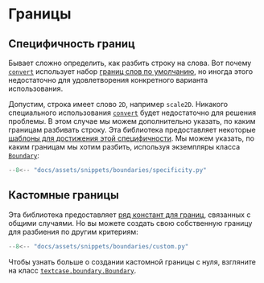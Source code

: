 # Границы

## Специфичность границ

Бывает сложно определить, как разбить строку на слова. Вот почему [`convert`](../reference/convert.md/) использует набор [границ слов по умолчанию]((./reference/boundary.md/#textcase.boundary.DEFAULT_BOUNDARIES)), но иногда этого недостаточно для удовлетворения конкретного варианта использования.

Допустим, строка имеет слово `2D`, например `scale2D`. Никакого специального использования [`convert`](../reference/converter.md/#textcase.converter.CaseConverter.convert) будет недостаточно для решения проблемы. В этом случае мы можем дополнительно указать, по каким границам разбивать строку. Эта библиотека предоставляет некоторые [шаблоны для достижения этой специфичности](../reference/boundary.md/#textcase.boundary). Мы можем указать, по каким границам мы хотим разбить, используя экземпляры класса [`Boundary`](../reference/boundary.md/#textcase.boundary.Boundary):

```python exec="true" source="tabbed-left" tabs="specificity.py|output.txt" result="txt" hl_lines="7"
--8<-- "docs/assets/snippets/boundaries/specificity.py"
```

## Кастомные границы

Эта библиотека предоставляет [ряд констант для границ](../reference/boundary.md/#textcase.boundary), связанных с общими случаями. Но вы можете создать свою собственную границу для разбиения по другим критериям:

```python exec="true" source="tabbed-left" tabs="custom.py|output.txt" result="txt" hl_lines="8-11 16-20"
--8<-- "docs/assets/snippets/boundaries/custom.py"
```

Чтобы узнать больше о создании кастомной границы с нуля, взгляните на класс [`textcase.boundary.Boundary`](../reference/boundary.md/#textcase.boundary.Boundary).
